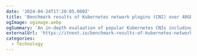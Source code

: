 ```yaml
---
date: '2024-04-24T17:20:05.000Z'
title: 'Benchmark results of Kubernetes network plugins (CNI) over 40Gbit/s network [2024]'
ogImage: ogimage.webp
ogSummary: 'An in-depth evalaution of popular Kubernetes CNIs including Cilium over a 40Gbit/s network based on several scenarios'
externalUrl: 'https://itnext.io/benchmark-results-of-kubernetes-network-plugins-cni-over-40gbit-s-network-2024-156f085a5e4e'
categories:
  - Technology
---
```

